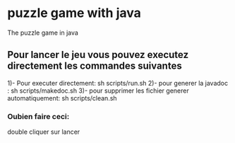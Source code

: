 # puzzle game with java
The puzzle game in java


## Pour lancer le jeu vous pouvez executez directement les commandes suivantes 
1)- Pour executer directement: sh scripts/run.sh
2)- pour generer la javadoc :  sh scripts/makedoc.sh
3)- pour supprimer les fichier generer automatiquement: sh scripts/clean.sh
### Oubien faire ceci:
 double cliquer sur lancer

